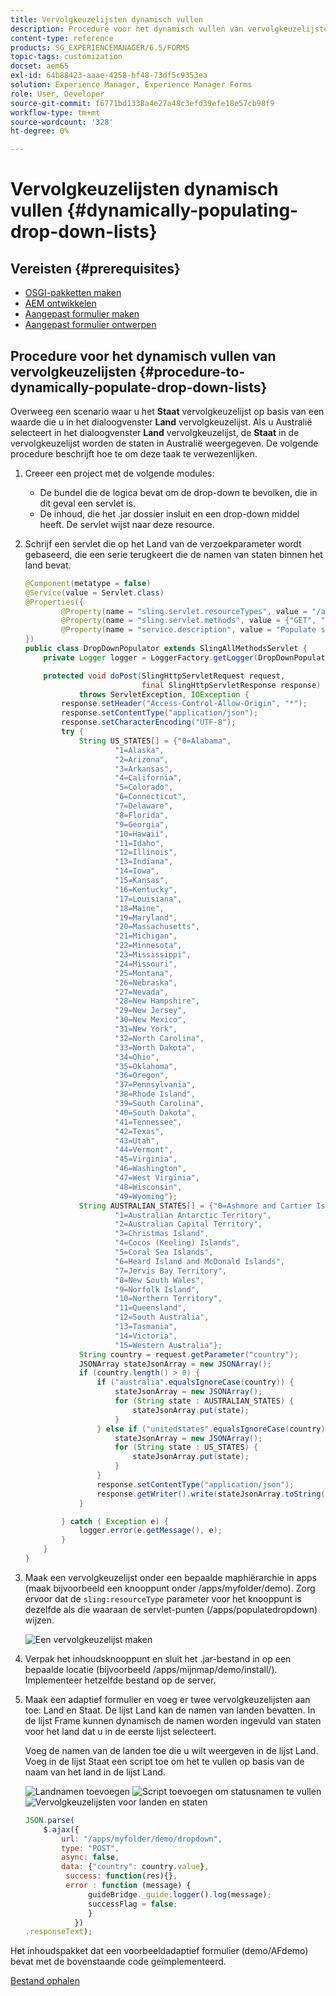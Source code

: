 ```yaml
---
title: Vervolgkeuzelijsten dynamisch vullen
description: Procedure voor het dynamisch vullen van vervolgkeuzelijsten op basis van logica
content-type: reference
products: SG_EXPERIENCEMANAGER/6.5/FORMS
topic-tags: customization
docset: aem65
exl-id: 64b88423-aaae-4258-bf48-73df5c9353ea
solution: Experience Manager, Experience Manager Forms
role: User, Developer
source-git-commit: f6771bd1338a4e27a48c3efd39efe18e57cb98f9
workflow-type: tm+mt
source-wordcount: '328'
ht-degree: 0%

---
```


# Vervolgkeuzelijsten dynamisch vullen {#dynamically-populating-drop-down-lists}

## Vereisten {#prerequisites}

* [OSGI-pakketten maken](https://helpx.adobe.com/experience-manager/using/creating-osgi-bundles-digital-marketing.html)
* [AEM ontwikkelen](/help/sites-developing/components.md)
* [Aangepast formulier maken](../../forms/using/creating-adaptive-form.md)
* [Aangepast formulier ontwerpen](../../forms/using/introduction-forms-authoring.md)

## Procedure voor het dynamisch vullen van vervolgkeuzelijsten {#procedure-to-dynamically-populate-drop-down-lists}

Overweeg een scenario waar u het **Staat** vervolgkeuzelijst op basis van een waarde die u in het dialoogvenster **Land** vervolgkeuzelijst. Als u Australië selecteert in het dialoogvenster **Land** vervolgkeuzelijst, de **Staat** in de vervolgkeuzelijst worden de staten in Australië weergegeven. De volgende procedure beschrijft hoe te om deze taak te verwezenlijken.

1. Creeer een project met de volgende modules:

   * De bundel die de logica bevat om de drop-down te bevolken, die in dit geval een servlet is.
   * De inhoud, die het .jar dossier insluit en een drop-down middel heeft. De servlet wijst naar deze resource.

1. Schrijf een servlet die op het Land van de verzoekparameter wordt gebaseerd, die een serie terugkeert die de namen van staten binnen het land bevat.

   ```java
   @Component(metatype = false)
   @Service(value = Servlet.class)
   @Properties({
           @Property(name = "sling.servlet.resourceTypes", value = "/apps/populatedropdown"),
           @Property(name = "sling.servlet.methods", value = {"GET", "POST"}),
           @Property(name = "service.description", value = "Populate states dropdown based on country value")
   })
   public class DropDownPopulator extends SlingAllMethodsServlet {
       private Logger logger = LoggerFactory.getLogger(DropDownPopulator.class);
   
       protected void doPost(SlingHttpServletRequest request,
                             final SlingHttpServletResponse response)
               throws ServletException, IOException {
           response.setHeader("Access-Control-Allow-Origin", "*");
           response.setContentType("application/json");
           response.setCharacterEncoding("UTF-8");
           try {
               String US_STATES[] = {"0=Alabama",
                       "1=Alaska",
                       "2=Arizona",
                       "3=Arkansas",
                       "4=California",
                       "5=Colorado",
                       "6=Connecticut",
                       "7=Delaware",
                       "8=Florida",
                       "9=Georgia",
                       "10=Hawaii",
                       "11=Idaho",
                       "12=Illinois",
                       "13=Indiana",
                       "14=Iowa",
                       "15=Kansas",
                       "16=Kentucky",
                       "17=Louisiana",
                       "18=Maine",
                       "19=Maryland",
                       "20=Massachusetts",
                       "21=Michigan",
                       "22=Minnesota",
                       "23=Mississippi",
                       "24=Missouri",
                       "25=Montana",
                       "26=Nebraska",
                       "27=Nevada",
                       "28=New Hampshire",
                       "29=New Jersey",
                       "30=New Mexico",
                       "31=New York",
                       "32=North Carolina",
                       "33=North Dakota",
                       "34=Ohio",
                       "35=Oklahoma",
                       "36=Oregon",
                       "37=Pennsylvania",
                       "38=Rhode Island",
                       "39=South Carolina",
                       "40=South Dakota",
                       "41=Tennessee",
                       "42=Texas",
                       "43=Utah",
                       "44=Vermont",
                       "45=Virginia",
                       "46=Washington",
                       "47=West Virginia",
                       "48=Wisconsin",
                       "49=Wyoming"};
               String AUSTRALIAN_STATES[] = {"0=Ashmore and Cartier Islands",
                       "1=Australian Antarctic Territory",
                       "2=Australian Capital Territory",
                       "3=Christmas Island",
                       "4=Cocos (Keeling) Islands",
                       "5=Coral Sea Islands",
                       "6=Heard Island and McDonald Islands",
                       "7=Jervis Bay Territory",
                       "8=New South Wales",
                       "9=Norfolk Island",
                       "10=Northern Territory",
                       "11=Queensland",
                       "12=South Australia",
                       "13=Tasmania",
                       "14=Victoria",
                       "15=Western Australia"};
               String country = request.getParameter("country");
               JSONArray stateJsonArray = new JSONArray();
               if (country.length() > 0) {
                   if ("australia".equalsIgnoreCase(country)) {
                       stateJsonArray = new JSONArray();
                       for (String state : AUSTRALIAN_STATES) {
                           stateJsonArray.put(state);
                       }
                   } else if ("unitedstates".equalsIgnoreCase(country)) {
                       stateJsonArray = new JSONArray();
                       for (String state : US_STATES) {
                           stateJsonArray.put(state);
                       }
                   }
                   response.setContentType("application/json");
                   response.getWriter().write(stateJsonArray.toString());
               }
   
           } catch ( Exception e) {
               logger.error(e.getMessage(), e);
           }
       }
   }
   ```

1. Maak een vervolgkeuzelijst onder een bepaalde maphiërarchie in apps (maak bijvoorbeeld een knooppunt onder /apps/myfolder/demo). Zorg ervoor dat de `sling:resourceType` parameter voor het knooppunt is dezelfde als die waaraan de servlet-punten (/apps/populatedropdown) wijzen.

   ![Een vervolgkeuzelijst maken](assets/dropdown-node.png)

1. Verpak het inhoudsknooppunt en sluit het .jar-bestand in op een bepaalde locatie (bijvoorbeeld /apps/mijnmap/demo/install/). Implementeer hetzelfde bestand op de server.
1. Maak een adaptief formulier en voeg er twee vervolgkeuzelijsten aan toe: Land en Staat. De lijst Land kan de namen van landen bevatten. In de lijst Frame kunnen dynamisch de namen worden ingevuld van staten voor het land dat u in de eerste lijst selecteert.

   Voeg de namen van de landen toe die u wilt weergeven in de lijst Land. Voeg in de lijst Staat een script toe om het te vullen op basis van de naam van het land in de lijst Land.

   ![Landnamen toevoegen](assets/country-dropdown.png) ![Script toevoegen om statusnamen te vullen](assets/state-dropdown.png) ![Vervolgkeuzelijsten voor landen en staten](assets/2dropdowns.png)

   ```javascript
   JSON.parse(
       $.ajax({
           url: "/apps/myfolder/demo/dropdown",
           type: "POST",
           async: false,
           data: {"country": country.value},
            success: function(res){},
            error : function (message) {
                 guideBridge._guide.logger().log(message);
                 successFlag = false;
                 }
              })
   .responseText);
   ```

Het inhoudspakket dat een voorbeeldadaptief formulier (demo/AFdemo) bevat met de bovenstaande code geïmplementeerd.

[Bestand ophalen](assets/dropdown-demo-content-1.0.1-snapshot.zip)
